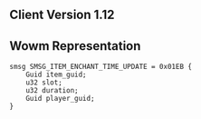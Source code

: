 ## Client Version 1.12

## Wowm Representation
```rust,ignore
smsg SMSG_ITEM_ENCHANT_TIME_UPDATE = 0x01EB {
    Guid item_guid;    
    u32 slot;    
    u32 duration;    
    Guid player_guid;    
}

```
